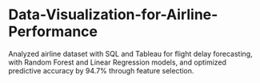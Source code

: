 # Data-Visualization-for-Airline-Performance
Analyzed airline dataset with SQL and Tableau for flight delay forecasting, with Random Forest and Linear Regression models, and optimized predictive accuracy by 94.7% through feature selection.
